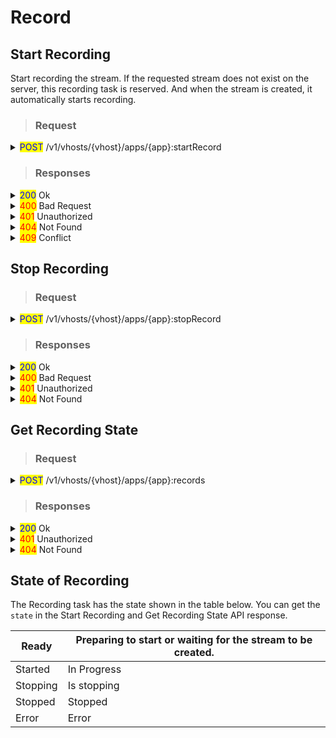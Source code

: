 # Record

## Start Recording

Start recording the stream. If the requested stream does not exist on the server, this recording task is reserved. And when the stream is created, it automatically starts recording.

> ### Request

<details>

<summary><mark style="color:blue;">POST</mark> /v1/vhosts/{vhost}/apps/{app}:startRecord</summary>

#### **Header**

```http
Authorization: Basic {credentials}

# Authorization
    Credentials for HTTP Basic Authentication created with <AccessToken>
```

#### Body : Output the recorded video to a single file

{% code overflow="wrap" %}
```json
{
    "id": "{unique_record_id}",
    "stream": {
        "name": "{output_stream_name}",
        "variantNames": []
    }
}

# id (required)
    unique ID to identify the recording task
    
# stream (required)
    ## name (required)
        output stream name
        
    ## variantNames (optional)
        Array of track names to record. If empty, all tracks will be 
        recorded. This value is Encodes.[Video|Audio|Data].Name in the
        OutputProfile setting.
```
{% endcode %}

#### Body : Output the recorded video to a file at intervals

```json
{
  "id": "{unique_record_id}",
  "stream": {
    "name": "{output_stream_name}"
  },
  "interval": 60000,
  "segmentationRule": "discontinuity"
}

# id (required)
    unique ID to identify the recording task
    
# stream (required)
    ## name (required)
        output stream name
        
    ## variantNames (optional)
        Array of track names to record. If empty, all tracks will be 
        recorded. This value is Encodes.[Video|Audio|Data].Name in the
        OutputProfile setting.

# interval (optional)
    Recording time per file (milliseconds). Not allowed to use with schedule
    
# segmentationRule (optional)
    Define the policy for continuously or discontinuously timestamp 
    in divided recorded files.
    
    continuity : timestamp of recorded files is continuous
    discontinuity(default) : timestamp starts anew for each recorded file
```

#### Body : Output the recorded video to a file at the scheduled time

```json
{
  "id": "{unique_record_id}",
  "stream": {
    "name": "{output_stream_name}"
  },
  "schedule" : "0 */1 *"
  "segmentationRule": "continuity"
}

# id (required)
    unique ID to identify the recording task
    
# stream (required)
    ## name (required)
        output stream name
        
    ## variantNames (optional)
        Array of track names to record. If empty, all tracks will be 
        recorded. This value is Encodes.[Video|Audio|Data].Name in the
        OutputProfile setting.

# schedule (optional)
    <Second Minute Hour> format, same as crontab syntax
    "10 */1 *" means to output the recorded file every 10 minutes of the hour
    Not allowed to use with schedule
    
# segmentationRule (optional)
    Define the policy for continuously or discontinuously timestamp 
    in divided recorded files.
    
    continuity : timestamp of recorded files is continuous
    discontinuity(default) : timestamp starts anew for each recorded file
```

</details>

> ### Responses

<details>

<summary><mark style="color:blue;">200</mark> Ok</summary>

The request has succeeded

#### **Header**

```
Content-Type: application/json
```

#### **Body**

Please note that `responses` are incorrectly returned in Json array format for version 0.15.3 and earlier.

```json
{
    "statusCode": 200,
    "message": "OK",
    "response": [
        {
            "id": "2",
            "state": "ready",
            "vhost": "default",
            "app": "app",
            "stream": {
                "name": "stream",
                "trackIds": [],
                "variantNames": []
            },
            "interval": 60000,
            "segmentationRule": "discontinuity",
            "createdTime": "2023-03-15T21:15:20.113+09:00",
        }
    ]
}

# statusCode
	Same as HTTP Status Code
# message
	A human-readable description of the response code
# response
	Created recording task information
```

</details>

<details>

<summary><mark style="color:red;">400</mark> Bad Request</summary>

Invalid request.

</details>

<details>

<summary><mark style="color:red;">401</mark> Unauthorized</summary>

Authentication required

#### **Header**

```http
WWW-Authenticate: Basic realm=”OvenMediaEngine”
```

#### **Body**

```json
{
    "message": "[HTTP] Authorization header is required to call API (401)",
    "statusCode": 401
}
```

</details>

<details>

<summary><mark style="color:red;">404</mark> Not Found</summary>

The given vhost or application name could not be found.

#### **Body**

```json
{
    "message": "[HTTP] Could not find the application: [vhost/app1] (404)",
    "statusCode": 404
}
```

</details>

<details>

<summary><mark style="color:red;">409</mark> Conflict</summary>

duplicate ID

</details>

## Stop Recording

> ### Request

<details>

<summary><mark style="color:blue;">POST</mark> /v1/vhosts/{vhost}/apps/{app}:stopRecord</summary>

#### **Header**

```http
Authorization: Basic {credentials}

# Authorization
    Credentials for HTTP Basic Authentication created with <AccessToken>
```

#### Body&#x20;

{% code overflow="wrap" %}
```json
{
    "id": "{unique_record_id}"
}

# id (required)
    unique ID to identify the recording task
```
{% endcode %}

</details>

> ### Responses

<details>

<summary><mark style="color:blue;">200</mark> Ok</summary>

The request has succeeded

#### **Header**

```
Content-Type: application/json
```

#### **Body**

```json
{
    "statusCode": 200,
    "message": "OK",
}

# statusCode
	Same as HTTP Status Code
# message
	A human-readable description of the response code
```

</details>

<details>

<summary><mark style="color:red;">400</mark> Bad Request</summary>

Invalid request.

</details>

<details>

<summary><mark style="color:red;">401</mark> Unauthorized</summary>

Authentication required

#### **Header**

```http
WWW-Authenticate: Basic realm=”OvenMediaEngine”
```

#### **Body**

```json
{
    "message": "[HTTP] Authorization header is required to call API (401)",
    "statusCode": 401
}
```

</details>

<details>

<summary><mark style="color:red;">404</mark> Not Found</summary>

The given vhost/application name or id of recording task could not be found.

#### **Body**

```json
{
    "message": "[HTTP] Could not find the application: [vhost/app1] (404)",
    "statusCode": 404
}
```

</details>

## Get Recording State

> ### Request

<details>

<summary><mark style="color:blue;">POST</mark> /v1/vhosts/{vhost}/apps/{app}:records</summary>

#### **Header**

```http
Authorization: Basic {credentials}

# Authorization
    Credentials for HTTP Basic Authentication created with <AccessToken>
```

#### Body&#x20;

{% code overflow="wrap" %}
```json
{
    "id": "{unique_record_id}"
}

# id (optional)
    unique ID to identify the recording task. If no id is given in the request, the full list is returned.
```
{% endcode %}

</details>

> ### Responses

<details>

<summary><mark style="color:blue;">200</mark> Ok</summary>

The request has succeeded

#### **Header**

```
Content-Type: application/json
```

#### **Body**

The `response` is <mark style="color:green;">Json array</mark> format.

```json
{
    "statusCode": 200,
    "message": "OK",
    "response": [
        {
            "id": "2",
            "state": "recording",
            "vhost": "default",
            "app": "app",
            "stream": {
                "name": "stream",
                "trackIds": [],
                "variantNames": []
            },
            "interval": 60000,
            "segmentationRule": "discontinuity",
            "createdTime": "2023-03-15T21:15:20.113+09:00",
        },
        {
            "id": "3",
            ...
        }
    ]
}

# statusCode
	Same as HTTP Status Code
# message
	A human-readable description of the response code
# response
	Information of recording tasks. If there is no recording task, 
	response with empty array ("response": [])
```

</details>

<details>

<summary><mark style="color:red;">401</mark> Unauthorized</summary>

Authentication required

#### **Header**

```http
WWW-Authenticate: Basic realm=”OvenMediaEngine”
```

#### **Body**

```json
{
    "message": "[HTTP] Authorization header is required to call API (401)",
    "statusCode": 401
}
```

</details>

<details>

<summary><mark style="color:red;">404</mark> Not Found</summary>

The given vhost or application name could not be found.

#### **Body**

```json
{
    "message": "[HTTP] Could not find the application: [vhost/app1] (404)",
    "statusCode": 404
}
```

</details>

## State of Recording

The Recording task has the state shown in the table below. You can get the `state` in the Start Recording and Get Recording State API response.

| Ready    | Preparing to start or waiting for the stream to be created. |
| -------- | ----------------------------------------------------------- |
| Started  | In Progress                                                 |
| Stopping | Is stopping                                                 |
| Stopped  | Stopped                                                     |
| Error    | Error                                                       |
